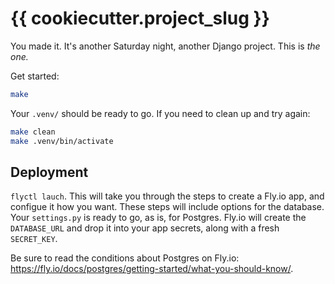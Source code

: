# {{ cookiecutter.project_slug }}

You made it.  It's another Saturday night, another Django project.  This is *the one.*  

Get started:

```sh
make 
```

Your `.venv/` should be ready to go.  If you need to clean up and try again:

```sh
make clean 
make .venv/bin/activate 
```

## Deployment

`flyctl lauch`.  This will take you through the steps to create a Fly.io app, and configue it how you want.  These steps will include options for the database.  Your `settings.py` is ready to go, as is, for Postgres.  Fly.io will create the `DATABASE_URL` and drop it into your app secrets, along with a fresh `SECRET_KEY`.

Be sure to read the conditions about Postgres on Fly.io: <https://fly.io/docs/postgres/getting-started/what-you-should-know/>.
